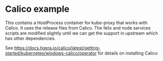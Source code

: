 # Calico example

This contains a HostProcess container for kube-proxy that works with Calico.  It uses the release files from Calico. The felix and node services scripts are modified slightly until we can get the support in upstream which has other dependencies.

See https://docs.tigera.io/calico/latest/getting-started/kubernetes/windows-calico/operator for details on installing Calico